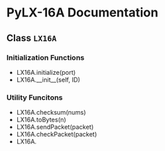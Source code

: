 # PyLX-16A Documentation

## Class `LX16A`
### Initialization Functions
* LX16A.initialize(port)
* LX16A.\_\_init\_\_(self, ID)
### Utility Funcitons
* LX16A.checksum(nums)
* LX16A.toBytes(n)
* LX16A.sendPacket(packet)
* LX16A.checkPacket(packet)
* LX16A.
